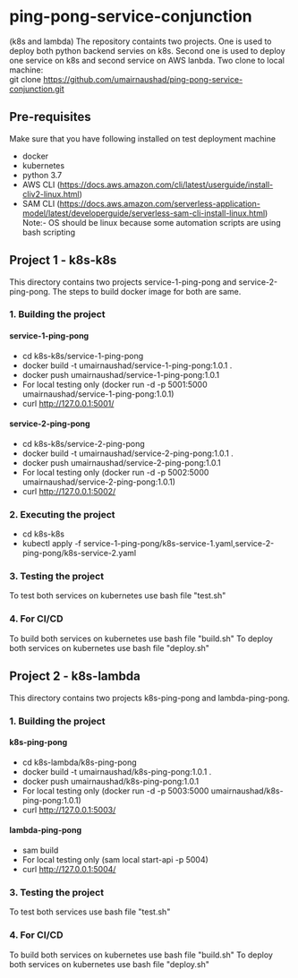 # ping-pong-service-conjunction
(k8s and lambda)
The repository containts two projects. One is used to deploy both python backend servies on k8s. Second one is used to deploy one service on k8s and second service on AWS lanbda. Two clone to local machine:
<br> git clone https://github.com/umairnaushad/ping-pong-service-conjunction.git

## Pre-requisites
Make sure that you have following installed on test deployment machine
- docker
- kubernetes
- python 3.7
- AWS CLI (https://docs.aws.amazon.com/cli/latest/userguide/install-cliv2-linux.html)
- SAM CLI (https://docs.aws.amazon.com/serverless-application-model/latest/developerguide/serverless-sam-cli-install-linux.html)
Note:- OS should be linux because some automation scripts are using bash scripting

## Project 1 - k8s-k8s
This directory contains two projects service-1-ping-pong and service-2-ping-pong. The steps to build docker image for both are same.
### 1. Building the project
#### service-1-ping-pong
- cd k8s-k8s/service-1-ping-pong
- docker build -t umairnaushad/service-1-ping-pong:1.0.1 .
- docker push umairnaushad/service-1-ping-pong:1.0.1
- For local testing only (docker run -d -p 5001:5000 umairnaushad/service-1-ping-pong:1.0.1)
- curl http://127.0.0.1:5001/
#### service-2-ping-pong
- cd k8s-k8s/service-2-ping-pong
- docker build -t umairnaushad/service-2-ping-pong:1.0.1 .
- docker push umairnaushad/service-2-ping-pong:1.0.1
- For local testing only (docker run -d -p 5002:5000 umairnaushad/service-2-ping-pong:1.0.1)
- curl http://127.0.0.1:5002/

### 2. Executing the project
- cd k8s-k8s
- kubectl apply -f service-1-ping-pong/k8s-service-1.yaml,service-2-ping-pong/k8s-service-2.yaml

### 3. Testing the project
To test both services on kubernetes use bash file "test.sh"

### 4. For CI/CD
To build  both services on kubernetes use bash file "build.sh"
To deploy both services on kubernetes use bash file "deploy.sh"



## Project 2 - k8s-lambda
This directory contains two projects k8s-ping-pong and lambda-ping-pong.
### 1. Building the project
#### k8s-ping-pong
- cd k8s-lambda/k8s-ping-pong
- docker build -t umairnaushad/k8s-ping-pong:1.0.1 .
- docker push umairnaushad/k8s-ping-pong:1.0.1
- For local testing only (docker run -d -p 5003:5000 umairnaushad/k8s-ping-pong:1.0.1)
- curl http://127.0.0.1:5003/
#### lambda-ping-pong
- sam build
- For local testing only (sam local start-api -p 5004)
- curl http://127.0.0.1:5004/

### 3. Testing the project
To test both services use bash file "test.sh"

### 4. For CI/CD
To build  both services on kubernetes use bash file "build.sh"
To deploy both services on kubernetes use bash file "deploy.sh"
